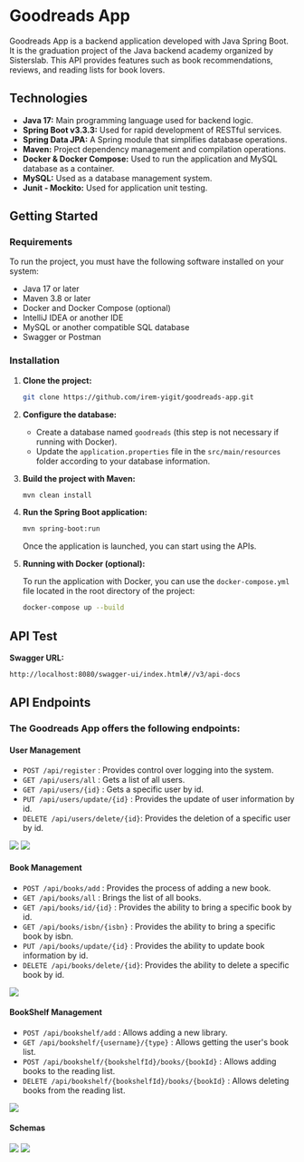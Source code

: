# Goodreads App

Goodreads App is a backend application developed with Java Spring Boot. It is the graduation project of the Java backend academy organized by Sisterslab. This API provides features such as book recommendations, reviews, and reading lists for book lovers.


## Technologies 

- **Java 17:** Main programming language used for backend logic.
- **Spring Boot v3.3.3:** Used for rapid development of RESTful services.
- **Spring Data JPA:** A Spring module that simplifies database operations.
- **Maven:** Project dependency management and compilation operations.
- **Docker & Docker Compose:** Used to run the application and MySQL database as a container.
- **MySQL:** Used as a database management system.
- **Junit - Mockito:** Used for application unit testing.


## Getting Started

### Requirements

To run the project, you must have the following software installed on your system:

- Java 17 or later
- Maven 3.8 or later
- Docker and Docker Compose (optional)
- IntelliJ IDEA or another IDE
- MySQL or another compatible SQL database
- Swagger or Postman

### Installation

1. **Clone the project:**

   ```bash
   git clone https://github.com/irem-yigit/goodreads-app.git
   ```

2. **Configure the database:**

    - Create a database named `goodreads` (this step is not necessary if running with Docker).
    - Update the `application.properties` file in the `src/main/resources` folder according to your database information.
    
3. **Build the project with Maven:**

   ```bash
   mvn clean install
   ```

4. **Run the Spring Boot application:**

   ```bash
   mvn spring-boot:run
   ```

   Once the application is launched, you can start using the APIs.

5. **Running with Docker (optional):**

   To run the application with Docker, you can use the `docker-compose.yml` file located in the root directory of the project:

   ```bash
   docker-compose up --build
   ```
   
## API Test

   **Swagger URL:**

   ```bash
   http://localhost:8080/swagger-ui/index.html#//v3/api-docs
   ```

## API Endpoints

### The Goodreads App offers the following endpoints:

#### User Management

- `POST /api/register`           : Provides control over logging into the system.
- `GET /api/users/all`           : Gets a list of all users.
- `GET /api/users/{id}`          : Gets a specific user by id.
- `PUT /api/users/update/{id}`   : Provides the update of user information by id.
- `DELETE /api/users/delete/{id}`: Provides the deletion of a specific user by id.

![](../../Desktop/Goodreads-api-Swagger-user-controller.png)
![](../../Desktop/Goodreads-api-Swagger-register-controller.png)

#### Book Management

- `POST /api/books/add`          : Provides the process of adding a new book.
- `GET /api/books/all`           : Brings the list of all books.
- `GET /api/books/id/{id}`       : Provides the ability to bring a specific book by id.
- `GET /api/books/isbn/{isbn}`   : Provides the ability to bring a specific book by isbn.
- `PUT /api/books/update/{id}`   : Provides the ability to update book information by id.
- `DELETE /api/books/delete/{id}`: Provides the ability to delete a specific book by id.

![](../../Desktop/Goodreads-api-Swagger-book-controller.png)

#### BookShelf Management

- `POST /api/bookshelf/add`                             : Allows adding a new library.
- `GET /api/bookshelf/{username}/{type}`                       : Allows getting the user's book list.
- `POST /api/bookshelf/{bookshelfId}/books/{bookId}`    : Allows adding books to the reading list.
- `DELETE /api/bookshelf/{bookshelfId}/books/{bookId}`  : Allows deleting books from the reading list.

![](../../Desktop/Goodreads-api-Swagger-book-shelf-controller.png)

#### Schemas

![](../../Desktop/Goodreads-api-Swagger-Schemas-1.png)
![](../../Desktop/Goodreads-api-Swagger-Schemas-2.png)